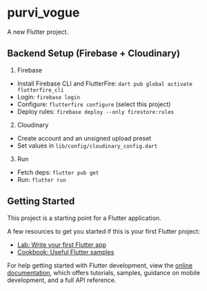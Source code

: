 # purvi_vogue

A new Flutter project.

## Backend Setup (Firebase + Cloudinary)

1) Firebase
- Install Firebase CLI and FlutterFire: `dart pub global activate flutterfire_cli`
- Login: `firebase login`
- Configure: `flutterfire configure` (select this project)
- Deploy rules: `firebase deploy --only firestore:rules`

2) Cloudinary
- Create account and an unsigned upload preset
- Set values in `lib/config/cloudinary_config.dart`

3) Run
- Fetch deps: `flutter pub get`
- Run: `flutter run`


## Getting Started

This project is a starting point for a Flutter application.

A few resources to get you started if this is your first Flutter project:

- [Lab: Write your first Flutter app](https://docs.flutter.dev/get-started/codelab)
- [Cookbook: Useful Flutter samples](https://docs.flutter.dev/cookbook)

For help getting started with Flutter development, view the
[online documentation](https://docs.flutter.dev/), which offers tutorials,
samples, guidance on mobile development, and a full API reference.
